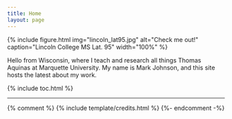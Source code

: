 ```yaml
---
title: Home
layout: page
---
```


{% include figure.html img="lincoln_lat95.jpg" alt="Check me out!" caption="Lincoln College MS Lat. 95" width="100%" %}

Hello from Wisconsin, where I teach and research all things Thomas Aquinas at Marquette University. My name is Mark Johnson, and this site hosts the latest about my work.

{% include toc.html %}

------
{% comment %}
{% include template/credits.html %}
{%- endcomment -%}